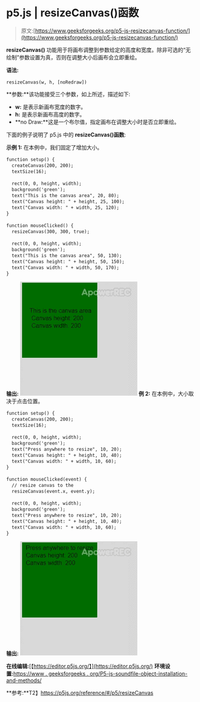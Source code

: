 # p5.js | resizeCanvas()函数

> 原文:[https://www.geeksforgeeks.org/p5-js-resizecanvas-function/](https://www.geeksforgeeks.org/p5-js-resizecanvas-function/)

**resizeCanvas()** 功能用于将画布调整到参数给定的高度和宽度。除非可选的“无绘制”参数设置为真，否则在调整大小后画布会立即重绘。

**语法:**

```
resizeCanvas(w, h, [noRedraw])
```

**参数:**该功能接受三个参数，如上所述，描述如下:

*   **w:** 是表示新画布宽度的数字。
*   **h:** 是表示新画布高度的数字。
*   **no Draw:**这是一个布尔值，指定画布在调整大小时是否立即重绘。

下面的例子说明了 p5.js 中的 **resizeCanvas()函数**:

**示例 1:** 在本例中，我们固定了增加大小。

```
function setup() {
  createCanvas(200, 200);
  textSize(16);

  rect(0, 0, height, width);
  background('green');
  text("This is the canvas area", 20, 80);
  text("Canvas height: " + height, 25, 100);
  text("Canvas width: " + width, 25, 120);
}

function mouseClicked() {
  resizeCanvas(300, 300, true);

  rect(0, 0, height, width);
  background('green');
  text("This is the canvas area", 50, 130);
  text("Canvas height: " + height, 50, 150);
  text("Canvas width: " + width, 50, 170);
}
```

**输出:**
![output of above code](img/804328450eb42920c0e16982a863dbd8.png)
**例 2:** 在本例中，大小取决于点击位置。

```
function setup() {
  createCanvas(200, 200);
  textSize(16);

  rect(0, 0, height, width);
  background('green');
  text("Press anywhere to resize", 10, 20);
  text("Canvas height: " + height, 10, 40);
  text("Canvas width: " + width, 10, 60);
}

function mouseClicked(event) {
  // resize canvas to the
  resizeCanvas(event.x, event.y);

  rect(0, 0, height, width);
  background('green');
  text("Press anywhere to resize", 10, 20);
  text("Canvas height: " + height, 10, 40);
  text("Canvas width: " + width, 10, 60);
}
```

**输出:**
![output of avobe code](img/a5eb4d269e469f70f77e374001b4f9f5.png)

**在线编辑:**[【https://editor.p5js.org/】](https://editor.p5js.org/)
**环境设置:**[https://www . geeksforgeeks . org/P5-js-soundfile-object-installation-and-methods/](https://www.geeksforgeeks.org/p5-js-soundfile-object-installation-and-methods/)

**参考:**T2】https://p5js.org/reference/#/p5/resizeCanvas